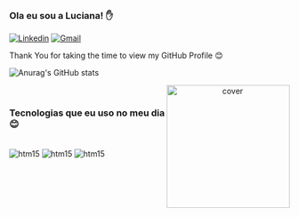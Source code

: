 ### Ola eu sou a Luciana! ✋


[![Linkedin](https://img.shields.io/badge/LinkedIn-0077B5?style=for-the-badge&logo=linkedin&logoColor=white)](https://www.linkedin.com/in/luciana-camargo-a7646a8a/)
[![Gmail](https://img.shields.io/badge/Gmail-D14836?style=for-the-badge&logo=gmail&logoColor=white)](lluiza05camargo@gmail.com)

Thank You for taking the time to view my GitHub Profile 😊



![Anurag's GitHub stats](https://github-readme-stats.vercel.app/api?username=lluizacamargo&show_icons=true&theme=radical) <div align="center">
<img width="221px" height = "221px" align="right"  src="https://octodex.github.com/images/momtocat.png" alt="cover" />
</div></br>


### Tecnologias que eu uso no meu dia 😊

<div style="display: inline_block"><br/>
<img align="center" alt="htm15" src="https://img.shields.io/badge/HTML5-E34F26?style=for-the-badge&logo=html5&logoColor=white" />
<img align="center" alt="htm15" src="https://img.shields.io/badge/JavaScript-F7DF1E?style=for-the-badge&logo=javascript&logoColor=black" />
<img align="center" alt="htm15" src="https://img.shields.io/badge/Python-14354C?style=for-the-badge&logo=python&logoColor=white" />
